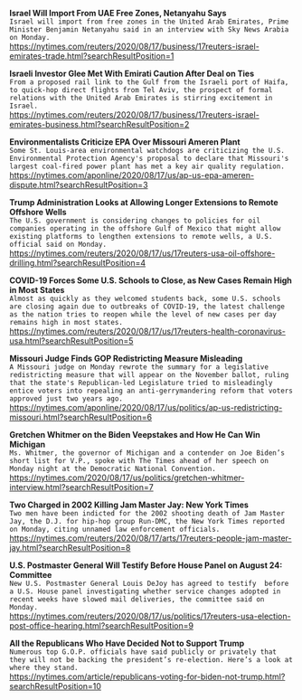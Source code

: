 **Israel Will Import From UAE Free Zones, Netanyahu Says**\
`Israel will import from free zones in the United Arab Emirates, Prime Minister Benjamin Netanyahu said in an interview with Sky News Arabia on Monday.`\
https://nytimes.com/reuters/2020/08/17/business/17reuters-israel-emirates-trade.html?searchResultPosition=1

**Israeli Investor Glee Met With Emirati Caution After Deal on Ties**\
`From a proposed rail link to the Gulf from the Israeli port of Haifa, to quick-hop direct flights from Tel Aviv, the prospect of formal relations with the United Arab Emirates is stirring excitement in Israel.`\
https://nytimes.com/reuters/2020/08/17/business/17reuters-israel-emirates-business.html?searchResultPosition=2

**Environmentalists Criticize EPA Over Missouri Ameren Plant**\
`Some St. Louis-area environmental watchdogs are criticizing the U.S. Environmental Protection Agency's proposal to declare that Missouri's largest coal-fired power plant has met a key air quality regulation.`\
https://nytimes.com/aponline/2020/08/17/us/ap-us-epa-ameren-dispute.html?searchResultPosition=3

**Trump Administration Looks at Allowing Longer Extensions to Remote Offshore Wells**\
`The U.S. government is considering changes to policies for oil companies operating in the offshore Gulf of Mexico that might allow existing platforms to lengthen extensions to remote wells, a U.S. official said on Monday.`\
https://nytimes.com/reuters/2020/08/17/us/17reuters-usa-oil-offshore-drilling.html?searchResultPosition=4

**COVID-19 Forces Some U.S. Schools to Close, as New Cases Remain High in Most States**\
`Almost as quickly as they welcomed students back, some U.S. schools are closing again due to outbreaks of COVID-19, the latest challenge as the nation tries to reopen while the level of new cases per day remains high in most states.`\
https://nytimes.com/reuters/2020/08/17/us/17reuters-health-coronavirus-usa.html?searchResultPosition=5

**Missouri Judge Finds GOP Redistricting Measure Misleading**\
`A Missouri judge on Monday rewrote the summary for a legislative redistricting measure that will appear on the November ballot, ruling that the state's Republican-led Legislature tried to misleadingly entice voters into repealing an anti-gerrymandering reform that voters approved just two years ago.`\
https://nytimes.com/aponline/2020/08/17/us/politics/ap-us-redistricting-missouri.html?searchResultPosition=6

**Gretchen Whitmer on the Biden Veepstakes and How He Can Win Michigan**\
`Ms. Whitmer, the governor of Michigan and a contender on Joe Biden’s short list for V.P., spoke with The Times ahead of her speech on Monday night at the Democratic National Convention.`\
https://nytimes.com/2020/08/17/us/politics/gretchen-whitmer-interview.html?searchResultPosition=7

**Two Charged in 2002 Killing Jam Master Jay: New York Times**\
`Two men have been indicted for the 2002 shooting death of Jam Master Jay, the D.J. for hip-hop group Run-DMC, the New York Times reported on Monday, citing unnamed law enforcement officials.`\
https://nytimes.com/reuters/2020/08/17/arts/17reuters-people-jam-master-jay.html?searchResultPosition=8

**U.S. Postmaster General Will Testify Before House Panel on August 24: Committee**\
`New U.S. Postmaster General Louis DeJoy has agreed to testify  before a U.S. House panel investigating whether service changes adopted in recent weeks have slowed mail deliveries, the committee said on Monday.`\
https://nytimes.com/reuters/2020/08/17/us/politics/17reuters-usa-election-post-office-hearing.html?searchResultPosition=9

**All the Republicans Who Have Decided Not to Support Trump**\
`Numerous top G.O.P. officials have said publicly or privately that they will not be backing the president’s re-election. Here’s a look at where they stand.`\
https://nytimes.com/article/republicans-voting-for-biden-not-trump.html?searchResultPosition=10

